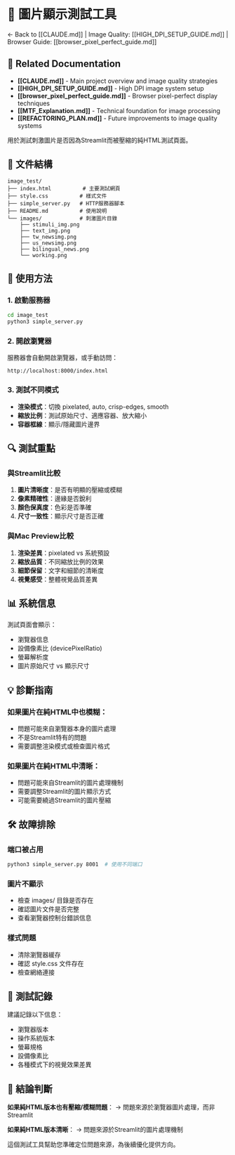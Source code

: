 # 🔬 圖片顯示測試工具

← Back to [[CLAUDE.md]] | Image Quality: [[HIGH_DPI_SETUP_GUIDE.md]] | Browser Guide: [[browser_pixel_perfect_guide.md]]

## 🔗 Related Documentation
- **[[CLAUDE.md]]** - Main project overview and image quality strategies
- **[[HIGH_DPI_SETUP_GUIDE.md]]** - High DPI image system setup
- **[[browser_pixel_perfect_guide.md]]** - Browser pixel-perfect display techniques
- **[[MTF_Explanation.md]]** - Technical foundation for image processing
- **[[REFACTORING_PLAN.md]]** - Future improvements to image quality systems

用於測試刺激圖片是否因為Streamlit而被壓縮的純HTML測試頁面。

## 📁 文件結構

```
image_test/
├── index.html          # 主要測試網頁
├── style.css          # 樣式文件
├── simple_server.py   # HTTP服務器腳本
├── README.md          # 使用說明
└── images/            # 刺激圖片目錄
    ├── stimuli_img.png
    ├── text_img.png
    ├── tw_newsimg.png
    ├── us_newsimg.png
    ├── bilingual_news.png
    └── working.png
```

## 🚀 使用方法

### 1. 啟動服務器
```bash
cd image_test
python3 simple_server.py
```

### 2. 開啟瀏覽器
服務器會自動開啟瀏覽器，或手動訪問：
```
http://localhost:8000/index.html
```

### 3. 測試不同模式
- **渲染模式**：切換 pixelated, auto, crisp-edges, smooth
- **縮放比例**：測試原始尺寸、適應容器、放大縮小
- **容器框線**：顯示/隱藏圖片邊界

## 🔍 測試重點

### 與Streamlit比較
1. **圖片清晰度**：是否有明顯的壓縮或模糊
2. **像素精確性**：邊緣是否銳利
3. **顏色保真度**：色彩是否準確
4. **尺寸一致性**：顯示尺寸是否正確

### 與Mac Preview比較
1. **渲染差異**：pixelated vs 系統預設
2. **縮放品質**：不同縮放比例的效果
3. **細節保留**：文字和細節的清晰度
4. **視覺感受**：整體視覺品質差異

## 📊 系統信息

測試頁面會顯示：
- 瀏覽器信息
- 設備像素比 (devicePixelRatio)
- 螢幕解析度
- 圖片原始尺寸 vs 顯示尺寸

## 💡 診斷指南

### 如果圖片在純HTML中也模糊：
- 問題可能來自瀏覽器本身的圖片處理
- 不是Streamlit特有的問題
- 需要調整渲染模式或檢查圖片格式

### 如果圖片在純HTML中清晰：
- 問題可能來自Streamlit的圖片處理機制
- 需要調整Streamlit的圖片顯示方式
- 可能需要繞過Streamlit的圖片壓縮

## 🛠️ 故障排除

### 端口被占用
```bash
python3 simple_server.py 8001  # 使用不同端口
```

### 圖片不顯示
- 檢查 images/ 目錄是否存在
- 確認圖片文件是否完整
- 查看瀏覽器控制台錯誤信息

### 樣式問題
- 清除瀏覽器緩存
- 確認 style.css 文件存在
- 檢查網絡連接

## 📝 測試記錄

建議記錄以下信息：
- 瀏覽器版本
- 操作系統版本
- 螢幕規格
- 設備像素比
- 各種模式下的視覺效果差異

## 🎯 結論判斷

**如果純HTML版本也有壓縮/模糊問題**：
→ 問題來源於瀏覽器圖片處理，而非Streamlit

**如果純HTML版本清晰**：
→ 問題來源於Streamlit的圖片處理機制

這個測試工具幫助您準確定位問題來源，為後續優化提供方向。